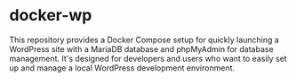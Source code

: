 # docker-wp
This repository provides a Docker Compose setup for quickly launching a WordPress site with a MariaDB database and phpMyAdmin for database management. It's designed for developers and users who want to easily set up and manage a local WordPress development environment.
